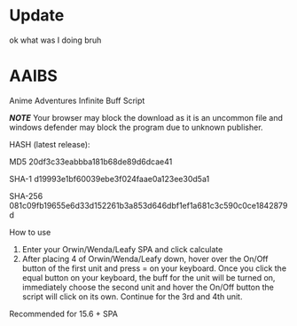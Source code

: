 # Update
ok what was I doing bruh

# AAIBS
Anime Adventures Infinite Buff Script

***NOTE***
Your browser may block the download as it is an uncommon file and windows defender may block the program due to unknown publisher. 

HASH (latest release): 

MD5	20df3c33eabbba181b68de89d6dcae41

SHA-1 d19993e1bf60039ebe3f024faae0a123ee30d5a1

SHA-256	081c09fb19655e6d33d152261b3a853d646dbf1ef1a681c3c590c0ce1842879d

How to use
1) Enter your Orwin/Wenda/Leafy SPA and click calculate
2) After placing 4 of Orwin/Wenda/Leafy down, hover over the On/Off button of the first unit and press = on your keyboard. Once you click the equal button on your keyboard, the buff for the unit will be turned on, immediately choose the second unit and hover the On/Off button the script will click on its own. Continue for the 3rd and 4th unit.

Recommended for 15.6 + SPA


